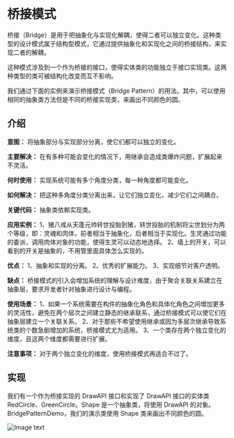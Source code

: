 # 桥接模式
桥接（Bridge）是用于把抽象化与实现化解耦，使得二者可以独立变化。这种类型的设计模式属于结构型模式，它通过提供抽象化和实现化之间的桥接结构，来实现二者的解耦。

这种模式涉及到一个作为桥接的接口，使得实体类的功能独立于接口实现类。这两种类型的类可被结构化改变而互不影响。

我们通过下面的实例来演示桥接模式（Bridge Pattern）的用法。其中，可以使用相同的抽象类方法但是不同的桥接实现类，来画出不同颜色的圆。

## 介绍
__意图：__ 将抽象部分与实现部分分离，使它们都可以独立的变化。

__主要解决：__ 在有多种可能会变化的情况下，用继承会造成类爆炸问题，扩展起来不灵活。

__何时使用：__  实现系统可能有多个角度分类，每一种角度都可能变化。

__如何解决：__ 把这种多角度分类分离出来，让它们独立变化，减少它们之间耦合。

__关键代码：__ 抽象类依赖实现类。

__应用实例：__  1、猪八戒从天蓬元帅转世投胎到猪，转世投胎的机制将尘世划分为两个等级，即：灵魂和肉体，前者相当于抽象化，后者相当于实现化。生灵通过功能的委派，调用肉体对象的功能，使得生灵可以动态地选择。 2、墙上的开关，可以看到的开关是抽象的，不用管里面具体怎么实现的。

__优点：__ 1、抽象和实现的分离。 2、优秀的扩展能力。 3、实现细节对客户透明。

__缺点：__ 桥接模式的引入会增加系统的理解与设计难度，由于聚合关联关系建立在抽象层，要求开发者针对抽象进行设计与编程。

__使用场景：__ 1、如果一个系统需要在构件的抽象化角色和具体化角色之间增加更多的灵活性，避免在两个层次之间建立静态的继承联系，通过桥接模式可以使它们在抽象层建立一个关联关系。 2、对于那些不希望使用继承或因为多层次继承导致系统类的个数急剧增加的系统，桥接模式尤为适用。 3、一个类存在两个独立变化的维度，且这两个维度都需要进行扩展。

__注意事项：__ 对于两个独立变化的维度，使用桥接模式再适合不过了。

## 实现
我们有一个作为桥接实现的 DrawAPI 接口和实现了 DrawAPI 接口的实体类 RedCircle、GreenCircle。Shape 是一个抽象类，将使用 DrawAPI 的对象。BridgePatternDemo，我们的演示类使用 Shape 类来画出不同颜色的圆。

![Image text](https://github.com/yuanhaoz/jian_zhi_offer/blob/branch-dp/src/chapter_dp/structure/bridge/bridge_pattern_uml_diagram.jpg)